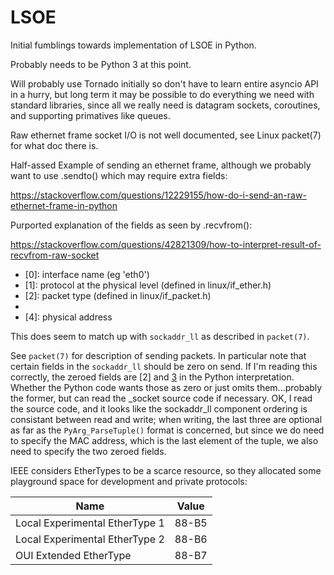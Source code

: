 LSOE
====

Initial fumblings towards implementation of LSOE in Python.

Probably needs to be Python 3 at this point.

Will probably use Tornado initially so don't have to learn entire
asyncio API in a hurry, but long term it may be possible to do
everything we need with standard libraries, since all we really need
is datagram sockets, coroutines, and supporting primatives like queues.

Raw ethernet frame socket I/O is not well documented, see Linux
packet(7) for what doc there is.

Half-assed Example of sending an ethernet frame, although we probably
want to use .sendto() which may require extra fields:

  https://stackoverflow.com/questions/12229155/how-do-i-send-an-raw-ethernet-frame-in-python

Purported explanation of the fields as seen by .recvfrom():

https://stackoverflow.com/questions/42821309/how-to-interpret-result-of-recvfrom-raw-socket

* [0]: interface name (eg 'eth0')
* [1]: protocol at the physical level (defined in linux/if_ether.h)
* [2]: packet type (defined in linux/if_packet.h)
* [3]: ARPHRD (defined in linux/if_arp.h)
* [4]: physical address

This does seem to match up with `sockaddr_ll` as described in `packet(7)`.

See `packet(7)` for description of sending packets.  In particular
note that certain fields in the `sockaddr_ll` should be zero on send.
If I'm reading this correctly, the zeroed fields are [2] and [3] in
the Python interpretation.  Whether the Python code wants those as
zero or just omits them...probably the former, but can read the
_socket source code if necessary.  OK, I read the source code, and it
looks like the sockaddr_ll component ordering is consistant between
read and write; when writing, the last three are optional as far as
the `PyArg_ParseTuple()` format is concerned, but since we do need to
specify the MAC address, which is the last element of the tuple, we
also need to specify the two zeroed fields.

IEEE considers EtherTypes to be a scarce resource, so they allocated
some playground space for development and private protocols:

Name                            | Value
--------------------------------|------
Local Experimental EtherType 1  | 88-B5
Local Experimental EtherType 2  | 88-B6
OUI Extended EtherType          | 88-B7
